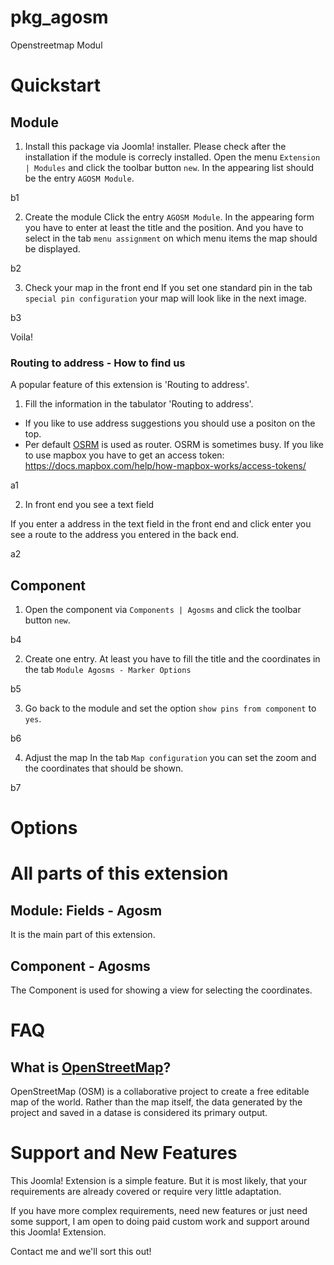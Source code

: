 # pkg_agosm
Openstreetmap Modul

# Quickstart

## Module

1. Install this package via Joomla! installer. 
Please check after the installation if the module is correcly installed. 
Open the menu `Extension | Modules` and click the toolbar button `new`. 
In the appearing list should be the entry `AGOSM Module`.

b1

2. Create the module
Click the entry `AGOSM Module`. In the appearing form you have to enter at least 
the title and the position. And you have to select in the tab `menu assignment` 
on which menu items the map should be displayed. 

b2

3. Check your map in the front end
If you set one standard pin in the tab `special pin configuration` your map 
will look like in the next image.

b3 

Voila!

### Routing to address - How to find us 

A popular feature of this extension is 'Routing to address'.  

1. Fill the information in the tabulator 'Routing to address'.
- If you like to use address suggestions you should use a positon on the top.  
- Per default [OSRM](http://project-osrm.org/) is used as router. OSRM is sometimes busy. If you like to 
use mapbox you have to get an access token: https://docs.mapbox.com/help/how-mapbox-works/access-tokens/

a1

2. In front end you see a text field

If you enter a address in the text field in the front end and click enter you see
a route to the address you entered in the back end.

a2

## Component

1. Open the component via `Components | Agosms` and click the toolbar button `new`.

b4

2. Create one entry. At least you have to fill the title and the coordinates 
in the tab `Module Agosms - Marker Options`

b5

3. Go back to the module and set the option `show pins from component` to `yes`.

b6

4. Adjust the map
In the tab `Map configuration` you can set the zoom and the coordinates that 
should be shown.

b7



# Options



# All parts of this extension

## Module: Fields - Agosm  
It is the main part of this extension.

## Component - Agosms  
The Component is used for showing a view for selecting the coordinates.




# FAQ
## What is [OpenStreetMap](https://www.openstreetmap.org)?
OpenStreetMap (OSM) is a collaborative project to create a free editable map of the world. 
Rather than the map itself, 
the data generated by the project and saved in a datase is considered its primary output.

# Support and New Features

This Joomla! Extension is a simple feature. But it is most likely, that your requirements are 
already covered or require very little adaptation.

If you have more complex requirements, need new features or just need some support, 
I am open to doing paid custom work and support around this Joomla! Extension. 

Contact me and we'll sort this out!
